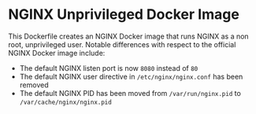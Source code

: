 # NGINX Unprivileged Docker Image

This Dockerfile creates an NGINX Docker image that runs NGINX as a non root, unprivileged user. Notable differences with respect to the official NGINX Docker image include:
* The default NGINX listen port is now `8080` instead of `80`
* The default NGINX user directive in `/etc/nginx/nginx.conf` has been removed
* The default NGINX PID has been moved from `/var/run/nginx.pid` to `/var/cache/nginx/nginx.pid`
